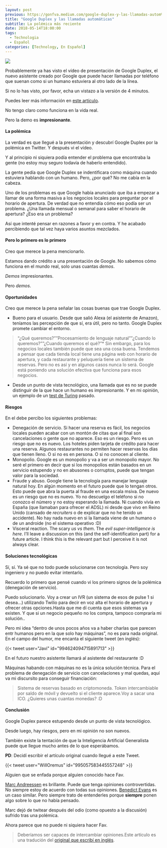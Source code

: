 ```yaml
---
layout: post
previous: https://gonfva.medium.com/google-duplex-y-las-llamadas-autom%C3%A1ticas-59c2ba38069a
title: "Google Duplex y las llamadas automáticas"
subtitle: La polémica más reciente
date: 2018-05-14T18:00:00
tags:
  - Technologia
  - Español
categories: [Technology, En Español]
---
```


![](/img/1*4F01n8Lk_ZVIm5zVHq5pEg.jpeg)

Probablemente ya has visto el vídeo de presentación de Google Duplex, el nuevo asistente creado por Google que puede hacer llamadas por teléfono que suenan como si un humano estuviera al otro lado de la línea.

Si no lo has visto, por favor, echa un vistazo a la versión de 4 minutos.

Puedes leer más información en [este artículo](https://ai.googleblog.com/2018/05/duplex-ai-system-for-natural-conversation.html).

No tengo claro como funciona en la vida real.

Pero la demo es **impresionante**.

#### La polémica

La verdad es que llegué a la presentación y descubrí Google Duplex por la polémica en Twitter. Y después vi el vídeo.

Y al principio ni siquiera podía entender el problema que encontraba la gente (no estoy muy seguro todavía de haberlo entendido).

La gente pedía que Google Duplex se indentificara como máquina cuando estuviera hablando con un humano. Pero, ¿por qué? No me cabía en la cabeza.

Uno de los problemas es que Google había anunciado que iba a empezar a llamar de una forma masiva a los negocios locales para preguntar por el horario de apertura. De verdad que no entendía cómo eso podía ser un problema. ¿Una llamada mensual o semanal para saber el horario de apertura? ¿Eso era un problema?

Así que intenté pensar en razones a favor y en contra. Y he acabado percibiendo que tal vez haya varios asuntos mezclados.

#### Pero lo primero es lo primero

Creo que merece la pena mencionarlo.

Estamos dando crédito a una presentación de Google. No sabemos cómo funciona en el mundo real, solo unas cuantas _demos_.

_Demos_ impresionantes.

Pero _demos_.

#### Oportunidades

Creo que merece la pena señalar las cosas buenas que trae Google Duplex.

- Bueno para el usuario. Desde que salió Alexa (el asistente de Amazon), teníamos las percepción de que sí, era útil, pero no tanto. Google Duplex promete cambiar el entorno.

> [](https://twitter.com/benedictevans/status/822961461559324672?lang=en)“¿Qué queremos?””Procesamiento de lenguaje natural””¿Cuando lo queremos?””¿Cuando queremos el qué?”\* Sin embargo, para los negocios locales también puede que sea una cosa buena. Tendemos a pensar que cada tienda local tiene una página web con horario de apertura, y cada restaurante y peluquería tiene un sistema de reservas. Pero no es así y en algunos casos nunca lo será. Google está poniendo una solución efectiva que funciona para esos negocios.

- Desde un punto de vista tecnológico, una llamada que es no se puede distinguir de la que hace un humano es impresionante. Y en mi opinión, un ejemplo de un [test de Turing](https://es.wikipedia.org/wiki/Test_de_Turing) pasado.

#### Riesgos

En el debe percibo los siguientes problemas:

- Denegación de servicio. Si hacer una reserva es fácil, los negocios locales pueden acabar con un montón de citas que al final son cancelaciones o gente que no aparece. Eso es un riesgo. Pero es un riesgo que no es nuevo. Los hoteles piden tarjeta de crédito para hacer una reserva. Algunos restaurantes no permiten hacer reservas los días que tienen lleno. O si no es en persona. O si no conocen al cliente.
- Monopolio. Google es un monopolio y va a ser un monopolio mayor. No seré el primero en decir que si los monopolios están basados en un servicio estupendo y no en abusones o corruptos, puede que tengan valor para la sociedad.
- Fraude y abuso. Google tiene la tecnología para manejar lenguaje natural hoy. En algún momento en el futuro puede que lo tengan otros. Esto puede que abra la puerta al fraude en una escala msiva. De nuevo es un riesgo que no es nuevo. Yo no descuelgo el teléfono si no conozco el número y no estoy esperando la llamada. Ni cuando vivía en España (que llamaban para ofrecer el ADSL) ni desde que vivo en Reino Unido (cansado de _recruiters_ o de explicar que no he tenido un accidente). No hay nada nuevo en si la llamada viene de un humano o de un androide (no el sistema operativo :D)
- Visceral reaction. The scary _us vs them_. The _evil super-intelligence is here_. I’ll leave a discussion on this (and the self-identification part) for a future article. I think this is the relevant part but I perceive it is not always clear.

#### Soluciones tecnológicas

Sí, sí. Ya sé que no todo puede solucionarse con tecnología. Pero soy ingeniero y no puedo evitar intentarlo.

Recuerdo lo primero que pensé cuando vi los primero signos de la polémica (denegación de servicio).

Puedo solucionarlo. Voy a crear un IVR (un sistema de esos de pulse 1 si desea…) utilizando Twilio para decir en voz alta el horario de apertura y ofrecer otras opciones.Hasta que me dí cuenta que esos sistemas ya existen. Y que si un negocio pequeño no los compra, tampoco compraría mi solución..

Pero mi idea “dentro de unos pocos años va a haber charlas que parecen entr humanos pero en la que solo hay máquinas”, no es para nada original. En el campo del humor, me encanta el siguiente tweet (en inglés):

{{< tweet user="Javi" id="994624094715891713" >}}

En el futuro nuestro asistente llamará al asistente del restaurante :D

Máquinas habando con máquinas no es la única solución técnica. Para el problema de denegación de servicio con cancelaciones y mal quedas, aquí va mi discursito para conseguir financiación:

> Sistema de reservas basado en criptomoneda. Token intercambiable por saldo de móvil y devuelto si el cliente aparece.Voy a sacar una ICO. ¿Quieres unas cuantas monedas? :D

#### Conclusión

Google Duplex parece estupendo desde un punto de vista tecnológico.

Desde luego, hay riesgos, pero en mi opinión no son nuevos.

También existe la tentación de que la Inteligencia Artificial Generalista puede que llegue mucho antes de lo que esperábamos.

**PD**: Decidí escribir el artículo original cuando llegué a este Tweet.

{{< tweet user="WillOremus" id="995057583445557248" >}}

Alguien que se enfada porque alguien conocido hace Fav.

[Marc Andreessen](https://medium.com/u/fa65e64cf273) es brillante. Puede que tenga opiniones controvertidas. No siempre estoy de acuerdo con todas sus opiniones. [Benedict Evans](https://medium.com/u/78c5166b8328) es un caso similar. Pero siempre trato de entenderles porque **siempre** ponen algo sobre lo que no había pensado.

Marc dejó de twitear después del odio (como opuesto a la discusión) sufrido tras una polémica.

Ahora parece que no puede ni siquiera hacer Fav.

> Deberíamos ser capaces de intercambiar opiniones.Este artículo es una tradución del [original que escribí en inglés](https://medium.com/@gonfva/google-duplex-and-robocalls-1ed9cfca3e8a).
